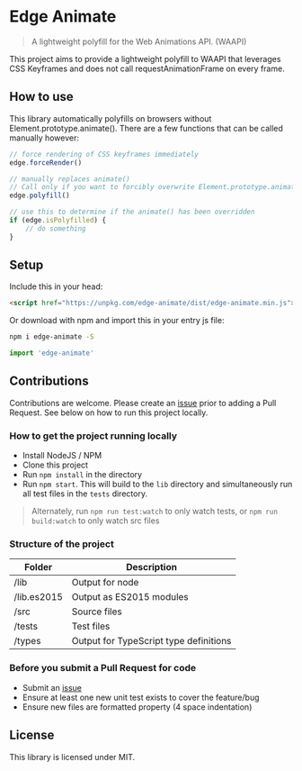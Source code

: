 # Edge Animate

>A lightweight polyfill for the Web Animations API. (WAAPI)

This project aims to provide a lightweight polyfill to WAAPI that leverages CSS Keyframes and does not call requestAnimationFrame on every frame.

## How to use

This library automatically polyfills on browsers without Element.prototype.animate(). There are a few functions that can be called manually however:

```js
// force rendering of CSS keyframes immediately
edge.forceRender()

// manually replaces animate()
// Call only if you want to forcibly overwrite Element.prototype.animate()
edge.polyfill()

// use this to determine if the animate() has been overridden
if (edge.isPolyfilled) {
    // do something
}
```

## Setup

Include this in your head:

```html
<script href="https://unpkg.com/edge-animate/dist/edge-animate.min.js"></script>
```

Or download with npm and import this in your entry js file:

```bash
npm i edge-animate -S
```

```js
import 'edge-animate'
```

## Contributions

Contributions are welcome.  Please create an [issue](https://github.com/notoriousb1t/edge-animate/issues) prior to adding a Pull Request.  See below on how to run this project locally.

### How to get the project running locally

- Install NodeJS / NPM
- Clone this project
- Run ```npm install``` in the directory
- Run ```npm start```.  This will build to the ```lib``` directory and simultaneously run all test files in the ```tests``` directory.

 > Alternately, run ```npm run test:watch``` to only watch tests, or ```npm run build:watch``` to only watch src files

### Structure of the project

| Folder | Description |
| --- | --- |
| /lib | Output for node |
| /lib.es2015 | Output as ES2015 modules |
| /src | Source files |
| /tests | Test files |
| /types | Output for TypeScript type definitions |

### Before you submit a Pull Request for code

- Submit an [issue](https://github.com/notoriousb1t/edge-animate/issues)
- Ensure at least one new unit test exists to cover the feature/bug
- Ensure new files are formatted property (4 space indentation)

## License

This library is licensed under MIT.